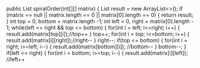 public List<Integer> spiralOrder(int[][] matrix) {
List<Integer> result = new ArrayList<>();
if (matrix == null || matrix.length == 0 || matrix[0].length == 0) {
return result;
}
int top = 0, bottom = matrix.length -1;
int left = 0, right = matrix[0].length - 1;
while(left <= right && top <= bottom) {
for(int i = left; i<=right; i++) {
result.add(matrix[top][i]);//top++
}
top++;
for(int i = top; i<=bottom; i++) {
result.add(matrix[i][right]);//right--
}
right--;
if(top <= bottom) {
for(int i = right; i>=left; i--) {
result.add(matrix[bottom][i]); //bottom--
}
bottom--;
}
if(left <= right) {
for(int i = bottom; i>=top; i--) {
result.add(matrix[i][left]); //left++